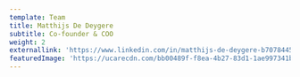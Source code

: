 ```yaml
---
template: Team
title: Matthijs De Deygere
subtitle: Co-founder & COO
weight: 2
externallink: 'https://www.linkedin.com/in/matthijs-de-deygere-b7078445/'
featuredImage: 'https://ucarecdn.com/bb00489f-f8ea-4b27-83d1-1ae997341b2a/'
---
```


